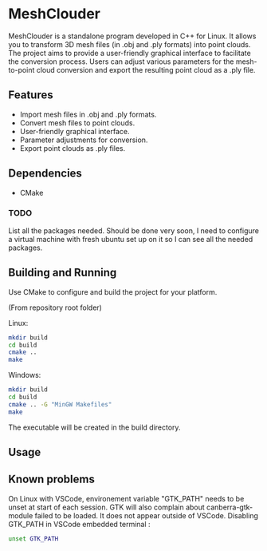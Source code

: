 # MeshClouder

MeshClouder is a standalone program developed in C++ for Linux. It allows you to transform 3D mesh files (in .obj and .ply formats) into point clouds. The project aims to provide a user-friendly graphical interface to facilitate the conversion process. Users can adjust various parameters for the mesh-to-point cloud conversion and export the resulting point cloud as a .ply file.

## Features

- Import mesh files in .obj and .ply formats.
- Convert mesh files to point clouds.
- User-friendly graphical interface.
- Parameter adjustments for conversion.
- Export point clouds as .ply files.

## Dependencies

- CMake

### TODO

List all the packages needed. Should be done very soon, I need to configure a virtual machine with fresh ubuntu set up on it so I can see all the needed packages.

## Building and Running

Use CMake to configure and build the project for your platform.

(From repository root folder)

Linux:

```bash
mkdir build
cd build
cmake ..
make
```

Windows:

```bash
mkdir build
cd build
cmake .. -G "MinGW Makefiles"
make
```

The executable will be created in the build directory.

## Usage

## Known problems

On Linux with VSCode, environement variable "GTK_PATH" needs to be unset at start of each session. GTK will also complain about canberra-gtk-module failed to be loaded. It does not appear outside of VSCode.
Disabling GTK_PATH in VSCode embedded terminal :

```bash
unset GTK_PATH
```